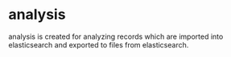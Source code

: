 # analysis
analysis is created for analyzing records which are imported into elasticsearch and exported to files from elasticsearch.